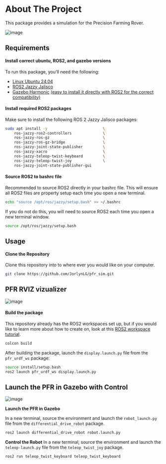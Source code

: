 # About The Project
This package provides a simulation for the Precision Farming Rover. 

![image](https://github.com/user-attachments/assets/d7899369-1be4-4131-be92-5ce1d5d1cf89)


## Requirements

#### Install correct ubuntu, ROS2, and gazebo versions

To run this package, you'll need the following:

- [Linux Ubuntu 24.04](https://ubuntu.com/blog/tag/ubuntu-24-04-lts)
- [ROS2 Jazzy Jalisco](https://docs.ros.org/en/rolling/Releases/Release-Jazzy-Jalisco.html)
- [Gazebo Harmonic](https://gazebosim.org/docs/harmonic/getstarted/) [(easy to install it directly with ROS2 for the correct compatibility)](https://gazebosim.org/docs/latest/ros_installation/)


#### Install required ROS2 packages

Make sure to install the following ROS 2 Jazzy Jalisco packages:

```bash
sudo apt install -y                         \
    ros-jazzy-ros2-controllers              \
    ros-jazzy-ros-gz                        \
    ros-jazzy-ros-gz-bridge                 \
    ros-jazzy-joint-state-publisher         \
    ros-jazzy-xacro                         \
    ros-jazzy-teleop-twist-keyboard         \
    ros-jazzy-teleop-twist-joy              \
    ros-jazzy-joint-state-publisher-gui

```
#### Source ROS2 to bashrc file

Recommended to source ROS2 directly in your bashrc file. This will ensure all ROS2 files are property setup each time you open a new terminal. 
```bash
echo "source /opt/ros/jazzy/setup.bash" >> ~/.bashrc
```
If you do not do this, you will need to source ROS2 each time you open a new terminal window. 
```bash
source /opt/ros/jazzy/setup.bash
```

## Usage


#### Clone the Repository

Clone this repository into to where ever you would like on your computer. 


```bash
git clone https://github.com/JorlynLG/pfr_sim.git
```

## PFR RVIZ vizualizer
![image](https://github.com/user-attachments/assets/0eb8b9d6-ee8e-4bc7-b435-e56494db9c2f)

#### Build the package
This repository already has the ROS2 workspaces set up, but if you would like to learn more about how to create on, look at this [ROS2 workspace tutorial](https://docs.ros.org/en/jazzy/Tutorials/Beginner-Client-Libraries/Creating-A-Workspace/Creating-A-Workspace.html).

```bash
colcon build
```
After building the package, launch the ```display.launch.py``` file from the ```pfr_urdf_ws``` package:

```bash
source install/setup.bash
ros2 launch pfr_urdf_ws display.launch.py
```

## Launch the PFR in Gazebo with Control
![image](https://github.com/user-attachments/assets/d7899369-1be4-4131-be92-5ce1d5d1cf89)

**Launch the PFR in Gazebo**

In a new terminal, source the environment and launch the ``robot_launch.py`` file from the ```differential_drive_robot``` package.

```bash
ros2 launch differential_drive_robot robot.launch.py
```

**Control the Robot**
In a new terminal, source the environment and launch the ```teleop-launch.py``` file from the ```teleop_twist_joy``` package.

```bash
ros2 run teleop_twist_keyboard teleop_twist_keyboard
```
